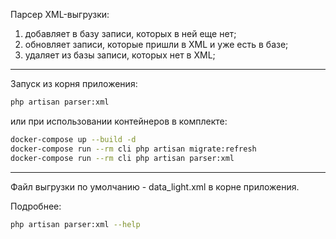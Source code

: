 Парсер XML-выгрузки:
1. добавляет в базу записи, которых в ней еще нет;
2. обновляет записи, которые пришли в XML и уже есть в базе;
3. удаляет из базы записи, которых нет в XML;

---

Запуск из корня приложения:
```bash
php artisan parser:xml
```
или при использовании контейнеров в комплекте:
```bash
docker-compose up --build -d
docker-compose run --rm cli php artisan migrate:refresh
docker-compose run --rm cli php artisan parser:xml
```
---

Файл выгрузки по умолчанию - data_light.xml в корне приложения.

Подробнее:
```bash
php artisan parser:xml --help
```
